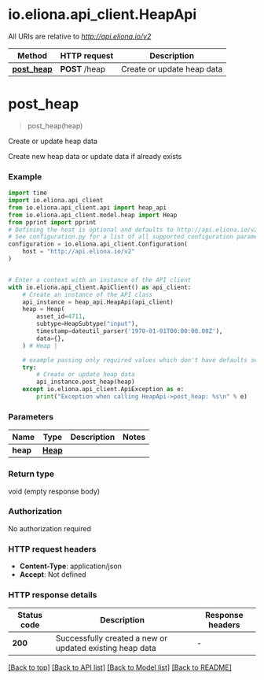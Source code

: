 # io.eliona.api_client.HeapApi

All URIs are relative to *http://api.eliona.io/v2*

Method | HTTP request | Description
------------- | ------------- | -------------
[**post_heap**](HeapApi.md#post_heap) | **POST** /heap | Create or update heap data


# **post_heap**
> post_heap(heap)

Create or update heap data

Create new heap data or update data if already exists

### Example


```python
import time
import io.eliona.api_client
from io.eliona.api_client.api import heap_api
from io.eliona.api_client.model.heap import Heap
from pprint import pprint
# Defining the host is optional and defaults to http://api.eliona.io/v2
# See configuration.py for a list of all supported configuration parameters.
configuration = io.eliona.api_client.Configuration(
    host = "http://api.eliona.io/v2"
)


# Enter a context with an instance of the API client
with io.eliona.api_client.ApiClient() as api_client:
    # Create an instance of the API class
    api_instance = heap_api.HeapApi(api_client)
    heap = Heap(
        asset_id=4711,
        subtype=HeapSubtype("input"),
        timestamp=dateutil_parser('1970-01-01T00:00:00.00Z'),
        data={},
    ) # Heap | 

    # example passing only required values which don't have defaults set
    try:
        # Create or update heap data
        api_instance.post_heap(heap)
    except io.eliona.api_client.ApiException as e:
        print("Exception when calling HeapApi->post_heap: %s\n" % e)
```


### Parameters

Name | Type | Description  | Notes
------------- | ------------- | ------------- | -------------
 **heap** | [**Heap**](Heap.md)|  |

### Return type

void (empty response body)

### Authorization

No authorization required

### HTTP request headers

 - **Content-Type**: application/json
 - **Accept**: Not defined


### HTTP response details

| Status code | Description | Response headers |
|-------------|-------------|------------------|
**200** | Successfully created a new or updated existing heap data |  -  |

[[Back to top]](#) [[Back to API list]](../README.md#documentation-for-api-endpoints) [[Back to Model list]](../README.md#documentation-for-models) [[Back to README]](../README.md)


